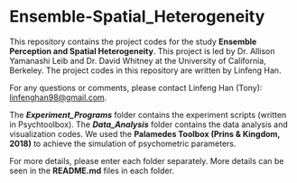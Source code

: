 # Ensemble-Spatial_Heterogeneity

This repository contains the project codes for the study **Ensemble Perception and Spatial Heterogeneity**. This project is led by Dr. Allison Yamanashi Leib and Dr. David Whitney at the University of California, Berkeley. The project codes in this repository are written by Linfeng Han.

For any questions or comments, please contact Linfeng Han (Tony): linfenghan98@gmail.com.

The ***Experiment_Programs*** folder contains the experiment scripts (written in Psychtoolbox). The  ***Data_Analysis*** folder contains the data analysis and visualization codes. We used the **Palamedes Toolbox (Prins & Kingdom, 2018)** to achieve the simulation of psychometric parameters.

For more details, please enter each folder separately. More details can be seen in the **README.md** files in each folder.
